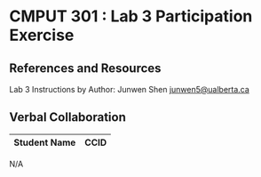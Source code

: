 # CMPUT 301 : Lab 3 Participation Exercise

## References and Resources

Lab 3 Instructions by Author: Junwen Shen <junwen5@ualberta.ca>


## Verbal Collaboration

| Student Name | CCID      |
| ------------ | --------- |
N/A
